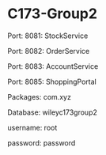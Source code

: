 # C173-Group2

Port: 8081: StockService

Port: 8082: OrderService

Port: 8083: AccountService

Port: 8085: ShoppingPortal


Packages: com.xyz


Database: wileyc173group2

username: root

password: password
